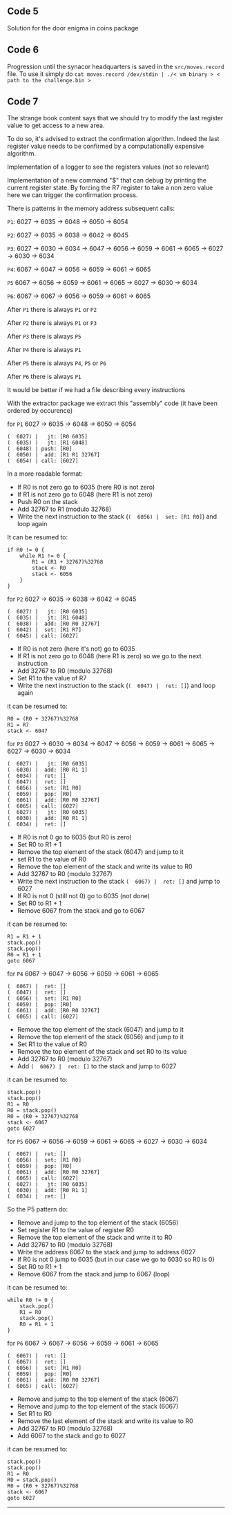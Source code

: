 ## Code 5

Solution for the door enigma in coins package

## Code 6

Progression until the synacor headquarters is saved in the `src/moves.record` file.
To use it simply do `cat moves.record /dev/stdin | ./< vm binary > < path to the challenge.bin >` 


## Code 7

The strange book content says that we should try to modify the last register value to get access to a new area.

To do so, it's advised to extract the confirmation algorithm. Indeed the last register value needs to be confirmed by a computationally expensive algorithm.

Implementation of a logger to see the registers values (not so relevant)

Implementation of a new command "$" that can debug by printing the current register state. By forcing the R7 register to take a non zero value here we can trigger the confirmation process. 

There is patterns in the memory address subsequent calls:

`P1`: 6027 -> 6035 -> 6048 -> 6050 -> 6054

`P2`: 6027 -> 6035 -> 6038 -> 6042 -> 6045

`P3`: 6027 -> 6030 -> 6034 -> 6047 -> 6056 -> 6059 -> 6061 -> 6065 -> 6027 -> 6030 -> 6034

`P4`: 6067 -> 6047 -> 6056 -> 6059 -> 6061 -> 6065

`P5` 6067 -> 6056 -> 6059 -> 6061 -> 6065 -> 6027 -> 6030 -> 6034

`P6`: 6067 -> 6067 -> 6056 -> 6059 -> 6061 -> 6065

After `P1` there is always `P1` or `P2`

After `P2` there is always `P1` or `P3`

After `P3` there is always `P5`

After `P4` there is always `P1`

After `P5` there is always `P4`, `P5` or `P6`

After `P6` there is always `P1`

It would be better if we had a file describing every instructions

With the extractor package we extract this "assembly" code (it have been ordered by occurence)

for `P1` 6027 -> 6035 -> 6048 -> 6050 -> 6054
```
(  6027) |   jt: [R0 6035]
(  6035) |   jt: [R1 6048]
(  6048) | push: [R0]
(  6050) |  add: [R1 R1 32767]
(  6054) | call: [6027]
```

In a more readable format:
- If R0 is not zero go to 6035 (here R0 is not zero)
- If R1 is not zero go to 6048 (here R1 is not zero)
- Push R0 on the stack
- Add 32767 to R1 (modulo 32768)
- Write the next instruction to the stack (`(  6056) |  set: [R1 R0]`) and loop again

It can be resumed to:
```
if R0 != 0 {
    while R1 != 0 {
        R1 = (R1 + 32767)%32768
        stack <- R0
        stack <- 6056
    }
}
```

for `P2` 6027 -> 6035 -> 6038 -> 6042 -> 6045
```
(  6027) |   jt: [R0 6035]
(  6035) |   jt: [R1 6048]
(  6038) |  add: [R0 R0 32767]
(  6042) |  set: [R1 R7]
(  6045) | call: [6027]
```

- If R0 is not zero (here it's not) go to 6035
- If R1 is not zero go to 6048 (here R1 is zero) so we go to the next instruction
- Add 32767 to R0 (modulo 32768)
- Set R1 to the value of R7
- Write the next instruction to the stack (`(  6047) |  ret: []`) and loop again

it can be resumed to:
```
R0 = (R0 + 32767)%32768
R1 = R7
stack <- 6047
```


for `P3`  6027 -> 6030 -> 6034 -> 6047 -> 6056 -> 6059 -> 6061 -> 6065 -> 6027 -> 6030 -> 6034
```
(  6027) |   jt: [R0 6035]
(  6030) |  add: [R0 R1 1]
(  6034) |  ret: []
(  6047) |  ret: []
(  6056) |  set: [R1 R0]
(  6059) |  pop: [R0]
(  6061) |  add: [R0 R0 32767]
(  6065) | call: [6027]
(  6027) |   jt: [R0 6035]
(  6030) |  add: [R0 R1 1]
(  6034) |  ret: []
```

- If R0 is not 0 go to 6035 (but R0 is zero)
- Set R0 to R1 + 1
- Remove the top element of the stack (6047) and jump to it
- set R1 to the value of R0
- Remove the top element of the stack and write its value to R0
- Add 32767 to R0 (modulo 32767)
- Write the next instruction to the stack `(  6067) |  ret: []` and jump to 6027
- If R0 is not 0 (still not 0) go to 6035 (not done)
- Set R0 to R1 + 1
- Remove 6067 from the stack and go to 6067

it can be resumed to:
```
R1 = R1 + 1
stack.pop()
stack.pop()
R0 = R1 + 1
goto 6067
```

for `P4` 6067 -> 6047 -> 6056 -> 6059 -> 6061 -> 6065
```
(  6067) |  ret: []
(  6047) |  ret: []
(  6056) |  set: [R1 R0]
(  6059) |  pop: [R0]
(  6061) |  add: [R0 R0 32767]
(  6065) | call: [6027]
```

- Remove the top element of the stack (6047) and jump to it
- Remove the top element of the stack (6056) and jump to it
- Set R1 to the value of R0
- Remove the top element of the stack and set R0 to its value
- Add 32767 to R0 (modulo 32767)
- Add `(  6067) |  ret: []` to the stack and jump to 6027

it can be resumed to:
```
stack.pop()
stack.pop()
R1 = R0
R0 = stack.pop()
R0 = (R0 + 32767)%32768
stack <- 6067
goto 6027
```

for `P5` 6067 -> 6056 -> 6059 -> 6061 -> 6065 -> 6027 -> 6030 -> 6034
```
(  6067) |  ret: []
(  6056) |  set: [R1 R0]
(  6059) |  pop: [R0]
(  6061) |  add: [R0 R0 32767]
(  6065) | call: [6027]
(  6027) |   jt: [R0 6035]
(  6030) |  add: [R0 R1 1]
(  6034) |  ret: []
```

So the P5 pattern do:
- Remove and jump to the top element of the stack (6056)
- Set register R1 to the value of register R0
- Remove the top element of the stack and write it to R0
- Add 32767 to R0 (modulo 32768)
- Write the address 6067 to the stack and jump to address 6027
- If R0 is not 0 jump to 6035 (but in our case we go to 6030 so R0 is 0)
- Set R0 to R1 + 1
- Remove 6067 from the stack and jump to 6067 (loop)

it can be resumed to:
```
while R0 != 0 {
    stack.pop()
    R1 = R0
    stack.pop()
    R0 = R1 + 1
}
```

for `P6` 6067 -> 6067 -> 6056 -> 6059 -> 6061 -> 6065
```
(  6067) |  ret: []
(  6067) |  ret: []
(  6056) |  set: [R1 R0]
(  6059) |  pop: [R0]
(  6061) |  add: [R0 R0 32767]
(  6065) | call: [6027]
```
- Remove and jump to the top element of the stack (6067)
- Remove and jump to the top element of the stack (6067)
- Set R1 to R0
- Remove the last element of the stack and write its value to R0
- Add 32767 to R0 (modulo 32768)
- Add 6067 to the stack and go to 6027

it can be resumed to:
```
stack.pop()
stack.pop()
R1 = R0
R0 = stack.pop()
R0 = (R0 + 32767)%32768
stack <- 6067
goto 6027
```

---------

